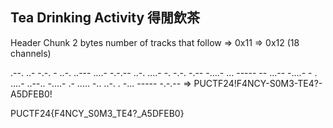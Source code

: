 ## Tea Drinking Activity 得閒飲茶

Header Chunk <n> 2 bytes
number of tracks that follow
=> 0x11 => 0x12 (18 channels)

.--. ..- -.-. - ..-. ..--- ....- -.-.-- ..-. ....- -. -.-. -.-- -....- ... ----- -- ...-- -....- - . ....- ..--.. -....- .- ..... -.. ..-. . -... ----- -.-.--
=> PUCTF24!F4NCY-S0M3-TE4?-A5DFEB0!

PUCTF24{F4NCY_S0M3_TE4?_A5DFEB0}
